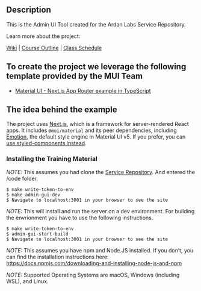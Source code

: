## Description

This is the Admin UI Tool created for the Ardan Labs Service Repository.

Learn more about the project:

[Wiki](https://github.com/ardanlabs/service/wiki) | [Course Outline](https://github.com/ardanlabs/service/wiki/course-outline) | [Class Schedule](https://www.eventbrite.com/o/ardan-labs-7092394651)

## To create the project we leverage the following template provided by the MUI Team

- [Material UI - Next.js App Router example in TypeScript](https://github.com/mui/material-ui/tree/41f15df97b74bbf102715857564374551fac6162/examples/material-next-app-router-ts)

## The idea behind the example

The project uses [Next.js](https://github.com/vercel/next.js), which is a framework for server-rendered React apps.
It includes `@mui/material` and its peer dependencies, including [Emotion](https://emotion.sh/docs/introduction), the default style engine in Material UI v5. If you prefer, you can [use styled-components instead](https://mui.com/material-ui/guides/interoperability/#styled-components).

### Installing the Training Material

_NOTE:_ This assumes you had clone the [Service Repository](https://github.com/ardanlabs/service).
And entered the /code folder.

```
$ make write-token-to-env
$ make admin-gui-dev
$ Navigate to localhost:3001 in your browser to see the site
```

_NOTE:_ This will install and run the server on a dev environment. For building the envrionment you have to use the following instructions.

```
$ make write-token-to-env
$ admin-gui-start-build
$ Navigate to localhost:3001 in your browser to see the site
```

_NOTE:_ This assumes you have npm and Node.JS installed. If you don’t, you can find the installation instructions here: https://docs.npmjs.com/downloading-and-installing-node-js-and-npm

_NOTE:_ Supported Operating Systems are macOS, Windows (including WSL), and Linux.
